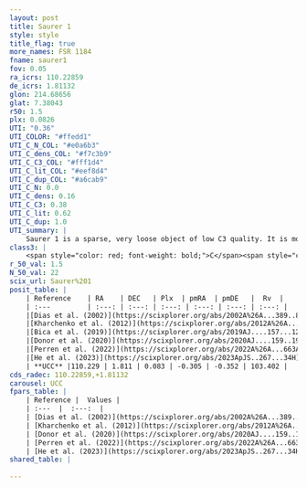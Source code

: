 ```yaml
---
layout: post
title: Saurer 1
style: style
title_flag: true
more_names: FSR 1184
fname: saurer1
fov: 0.05
ra_icrs: 110.22859
de_icrs: 1.81132
glon: 214.68656
glat: 7.38043
r50: 1.5
plx: 0.0826
UTI: "0.36"
UTI_COLOR: "#ffedd1"
UTI_C_N_COL: "#e0a6b3"
UTI_C_dens_COL: "#f7c3b9"
UTI_C_C3_COL: "#fff1d4"
UTI_C_lit_COL: "#eef8d4"
UTI_C_dup_COL: "#a6cab9"
UTI_C_N: 0.0
UTI_C_dens: 0.16
UTI_C_C3: 0.38
UTI_C_lit: 0.62
UTI_C_dup: 1.0
UTI_summary: |
    Saurer 1 is a sparse, very loose object of low C3 quality. It is moderately studied in the literature.<br><br><span style="color: #99180f; font-weight: bold;">Warning: </span>contains less than 25 stars with <i>P>0.5</i> estimated.
class3: |
    <span style="color: red; font-weight: bold;">C</span><span style="color: #FFC300; font-weight: bold;">B</span>
r_50_val: 1.5
N_50_val: 22
scix_url: Saurer%201
posit_table: |
    | Reference    | RA    | DEC   | Plx  | pmRA  | pmDE   |  Rv  |
    | :---         | :---: | :---: | :---: | :---: | :---: | :---: |
    |[Dias et al. (2002)](https://scixplorer.org/abs/2002A%26A...389..871D) | 110.233 | 1.808 | -- | 3.46 | -6.73 | 98.0 |
    |[Kharchenko et al. (2012)](https://scixplorer.org/abs/2012A%26A...543A.156K) | 110.234 | 1.8 | -- | 3.46 | -6.73 | -- |
    |[Bica et al. (2019)](https://scixplorer.org/abs/2019AJ....157...12B) | 110.237 | 1.809 | -- | -- | -- | -- |
    |[Donor et al. (2020)](https://scixplorer.org/abs/2020AJ....159..199D) | 110.234 | 1.8 | -- | -0.36 | -0.39 | 105.0 |
    |[Perren et al. (2022)](https://scixplorer.org/abs/2022A%26A...663A.131P) | 110.225 | 1.8 | -- | -- | -- | -- |
    |[He et al. (2023)](https://scixplorer.org/abs/2023ApJS..267...34H) | 110.232 | 1.813 | 0.072 | -0.263 | -0.332 | 103.4 |
    | **UCC** |110.229 | 1.811 | 0.083 | -0.305 | -0.352 | 103.402 | 
cds_radec: 110.22859,+1.81132
carousel: UCC
fpars_table: |
    | Reference |  Values |
    | :---  |  :---:  |
    | [Dias et al. (2002)](https://scixplorer.org/abs/2002A%26A...389..871D) | `E(B-V)=0.14, Dist=13200.0, Age=9.7, [Fe/H]=-0.38` |
    | [Kharchenko et al. (2012)](https://scixplorer.org/abs/2012A%26A...543A.156K) | `e_bv=0.042, distance=13719, log_age=9.6, metallicity=-0.38` |
    | [Donor et al. (2020)](https://scixplorer.org/abs/2020AJ....159..199D) | `Fe/H=-0.42` |
    | [Perren et al. (2022)](https://scixplorer.org/abs/2022A%26A...663A.131P) | `E(B-V)=0.13, dm=15.46, logt=9.82, FeH=-0.08, Mass=10000, bfr=0.81` |
    | [He et al. (2023)](https://scixplorer.org/abs/2023ApJS..267...34H) | `A0=0.65, m-M=16.0, logA=9.4` |
shared_table: |
    
---
```

